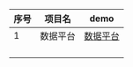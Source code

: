 | 序号  | 项目名    | demo                                                         |
| --------- | ------------------------------------------------------------ | ------------------------------------------------------------ |
| 1 | 数据平台 | [数据平台](https://jessiceee.github.io/front-end/AJAX/axios/01-数据平台/page/login/index.html) |
|      |          |                                                              |
|      |          |                                                              |
||||
||||
